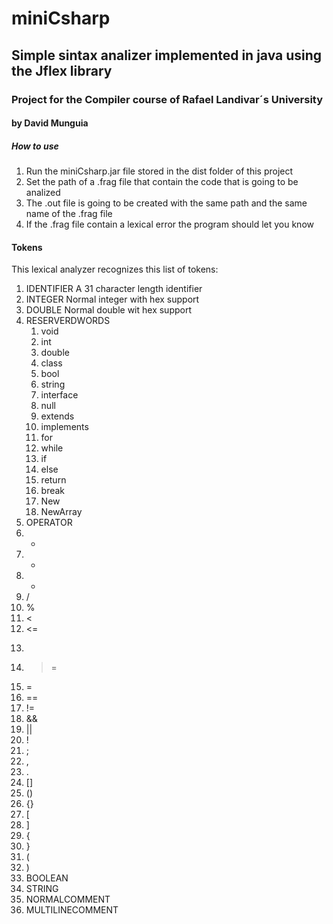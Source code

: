 # miniCsharp

## Simple sintax analizer implemented in java using the Jflex library
### Project for the Compiler course of Rafael Landivar´s University
#### by David Munguia

##### How to use

1. Run the miniCsharp.jar file stored in the dist folder of this project
2. Set the path of a .frag file that contain the code that is going to be analized
3. The .out file is going to be created with the same path and the same name of the .frag file
4. If the .frag file contain a lexical error the program should let you know

#### Tokens
This lexical analyzer recognizes this list of tokens:

1. IDENTIFIER
  A 31 character length identifier
2. INTEGER
  Normal integer with hex support
3. DOUBLE
  Normal double wit hex support
4. RESERVERDWORDS
   1.  void
   2.  int
   3.  double
   4.  class
   5.  bool
   6.  string
   7.  interface
   8.  null
   9.  extends
   10. implements
   11. for
   12. while
   13. if
   14. else
   15. return
   16. break
   17. New
   18. NewArray
5. OPERATOR
  1.  +
  2.  -
  3.  *
  4.  /
  5.  %
  6.  <
  7.  <=
  8.  >
  9.  >=
  10. =
  11. ==
  12. !=
  13. &&
  14. ||
  15. !
  16. ;
  17. ,
  18. .
  19. []
  20. ()
  21. {}
  22. [
  23. ]
  24. {
  25. }
  26. (
  27. )
6. BOOLEAN
7. STRING
8. NORMALCOMMENT
9. MULTILINECOMMENT

